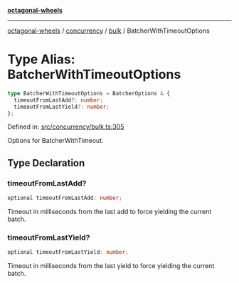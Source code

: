 [**octagonal-wheels**](../../../README.md)

***

[octagonal-wheels](../../../modules.md) / [concurrency](../../README.md) / [bulk](../README.md) / BatcherWithTimeoutOptions

# Type Alias: BatcherWithTimeoutOptions

```ts
type BatcherWithTimeoutOptions = BatcherOptions & {
  timeoutFromLastAdd?: number;
  timeoutFromLastYield?: number;
};
```

Defined in: [src/concurrency/bulk.ts:305](https://github.com/vrtmrz/octagonal-wheels/blob/main/src/concurrency/bulk.ts#L305)

Options for BatcherWithTimeout.

## Type Declaration

### timeoutFromLastAdd?

```ts
optional timeoutFromLastAdd: number;
```

Timeout in milliseconds from the last add to force yielding the current batch.

### timeoutFromLastYield?

```ts
optional timeoutFromLastYield: number;
```

Timeout in milliseconds from the last yield to force yielding the current batch.
